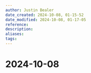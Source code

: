 ```yaml
---
author: Justin Bealer
date_created: 2024-10-08, 01-15-52
date_modified: 2024-10-08, 01-17-05
reference: 
description: 
aliases: 
tags: 
---
```

# 2024-10-08
